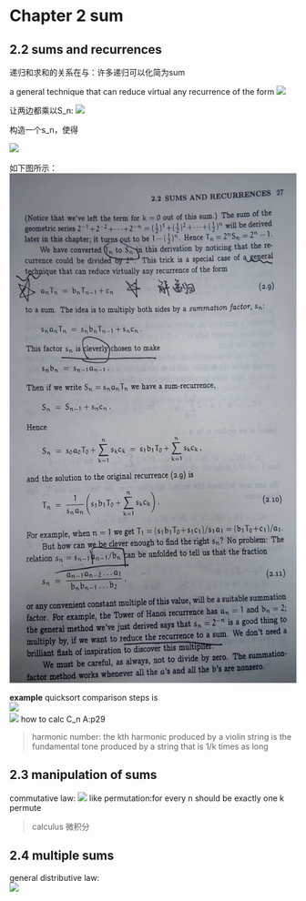 # Chapter 2 sum
## 2.2 sums and recurrences
递归和求和的关系在与：许多递归可以化简为sum

a general technique that can reduce virtual any recurrence of the form
<img src="http://www.forkosh.com/mathtex.cgi? a_nT_n = n_nT_{n-1} + c_n">

让两边都乘以S_n:
<img src="http://www.forkosh.com/mathtex.cgi?s_na_nT_n =s_nb_nT_{n-1} + s_nc_n">

构造一个s_n，使得

<img src="http://www.forkosh.com/mathtex.cgi? s_{n-1}a_{n-1}=s_nb_n">

如下图所示：
![公式](img/sum-1.jpg)

**example**
quicksort comparison steps is  
<img src="http://www.forkosh.com/mathtex.cgi?C_0=0">  
<img src="http://www.forkosh.com/mathtex.cgi?C_n=n+1+\frac2n \sum_{k=0}^{n-1} C_k , for\quad n >0" >
how to calc C_n
A:p29

> harmonic number: the kth harmonic produced by a violin string is the fundamental tone produced by a string that is 1/k times as long

## 2.3 manipulation of sums
commutative law:
<img src="http://www.forkosh.com/mathtex.cgi?\displaystyle\sum_{k \in K} a_k = \displaystyle\sum_{p(k)\in K} a_{p(k)}">
like permutation:for every n should be exactly one k permute

> calculus 微积分

## 2.4 multiple sums
general distributive law:  
<img src="http://www.forkosh.com/mathtex.cgi?\displaystyle\sum_{1<=j,k<=n}a_jb_k=(\displaystyle\sum_{1<=j<=n}a_j)(\displaystyle\sum_{1<=k<=n}a_k)">
